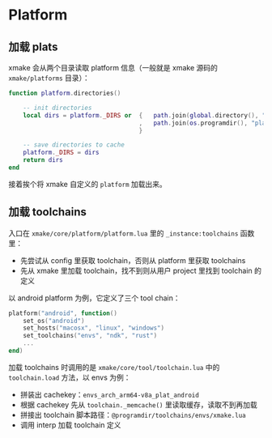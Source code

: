 # Platform

## 加载 plats

xmake 会从两个目录读取 platform 信息（一般就是 xmake 源码的 `xmake/platforms` 目录）：

```lua
function platform.directories()

    -- init directories
    local dirs = platform._DIRS or  {   path.join(global.directory(), "platforms")
                                    ,   path.join(os.programdir(), "platforms")
                                    }

    -- save directories to cache
    platform._DIRS = dirs
    return dirs
end
```

接着挨个将 xmake 自定义的 `platform` 加载出来。

## 加载 toolchains

入口在 `xmake/core/platform/platform.lua` 里的 `_instance:toolchains` 函数里：

* 先尝试从 config 里获取 toolchain，否则从 platform 里获取 toolchains
* 先从 xmake 里加载 toolchain，找不到则从用户 project 里找到 toolchain 的定义

以 android platform 为例，它定义了三个 tool chain：

```lua
platform("android", function()
    set_os("android")
    set_hosts("macosx", "linux", "windows")
    set_toolchains("envs", "ndk", "rust")
    ...
end)
```

加载 toolchains 时调用的是 `xmake/core/tool/toolchain.lua` 中的 `toolchain.load` 方法，以 envs 为例：

* 拼装出 cachekey：`envs_arch_arm64-v8a_plat_android`
* 根据 cachekey 先从 `toolchain._memcache()` 里读取缓存，读取不到再加载
* 拼接出 toolchain 脚本路径：`@programdir/toolchains/envs/xmake.lua`
* 调用 interp 加载 toolchain 定义
